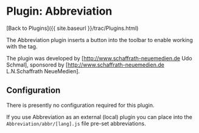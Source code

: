 # Plugin: Abbreviation

[Back to Plugins]({{ site.baseurl }}/trac/Plugins.html)

The Abbreviation plugin inserts a button into the toolbar to enable working with the <abbr> tag.

The plugin was developed by [http://www.schaffrath-neuemedien.de Udo Schmal], sponsored by [http://www.schaffrath-neuemedien.de L.N.Schaffrath NeueMedien].

## Configuration

There is presently no configuration required for this plugin.

If you use Abbreviation as an external (local) plugin you can place into the `Abbreviation/abbr/[lang].js` file pre-set abbreviations.

